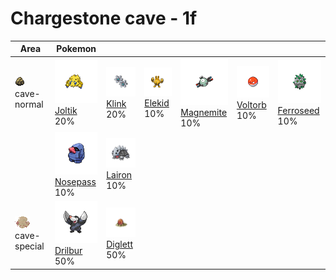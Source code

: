 # Chargestone cave - 1f

| Area                                                                    | Pokemon                                                                       | &nbsp;                                                                      | &nbsp;                                                                    | &nbsp;                                                                          | &nbsp;                                                                      | &nbsp;                                                                          |
| ----------------------------------------------------------------------- | ----------------------------------------------------------------------------- | --------------------------------------------------------------------------- | ------------------------------------------------------------------------- | ------------------------------------------------------------------------------- | --------------------------------------------------------------------------- | ------------------------------------------------------------------------------- |
| ![cave-normal](../../img/items/cave-normal.png)<br/>cave-normal<br/>    | ![joltik](../../img/pokemon/595.png) <br/>[Joltik](/pokemon/595) <br/>20%     | ![klink](../../img/pokemon/599.png) <br/>[Klink](/pokemon/599) <br/>20%     | ![elekid](../../img/pokemon/239.png) <br/>[Elekid](/pokemon/239) <br/>10% | ![magnemite](../../img/pokemon/081.png) <br/>[Magnemite](/pokemon/081) <br/>10% | ![voltorb](../../img/pokemon/100.png) <br/>[Voltorb](/pokemon/100) <br/>10% | ![ferroseed](../../img/pokemon/597.png) <br/>[Ferroseed](/pokemon/597) <br/>10% |
|                                                                         | ![nosepass](../../img/pokemon/299.png) <br/>[Nosepass](/pokemon/299) <br/>10% | ![lairon](../../img/pokemon/305.png) <br/>[Lairon](/pokemon/305) <br/>10%   |
| ![cave-special](../../img/items/cave-special.png)<br/>cave-special<br/> | ![drilbur](../../img/pokemon/529.png) <br/>[Drilbur](/pokemon/529) <br/>50%   | ![diglett](../../img/pokemon/050.png) <br/>[Diglett](/pokemon/050) <br/>50% |